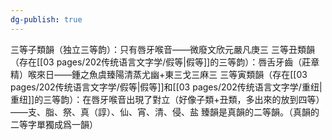 ```yaml
---
dg-publish: true
---
```

三等子類韻（独立三等韵）：只有唇牙喉音——微廢文欣元嚴凡庚三
三等丑類韻（存在[[03 pages/202传统语言文字学/假等\|假等]]的三等韵）：唇舌牙齒（莊章精）喉來日——鍾之魚虞臻陽清蒸尤幽+東三戈三麻三
三等寅類韻（存在[[03 pages/202传统语言文字学/假等\|假等]]和[[03 pages/202传统语言文字学/重纽\|重纽]]的三等韵）：在唇牙喉音出現了對立（好像子類+丑類，多出來的放到四等）——支、脂、祭、真（諄）、仙、宵、清、侵、盐
臻韻是真韻的二等韻。（真韻的二等字單獨成爲一韻）